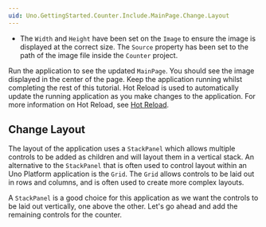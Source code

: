 ```yaml
---
uid: Uno.GettingStarted.Counter.Include.MainPage.Change.Layout
---
```


- The `Width` and `Height` have been set on the `Image` to ensure the image is displayed at the correct size. The `Source` property has been set to the path of the image file inside the `Counter` project.

Run the application to see the updated `MainPage`. You should see the image displayed in the center of the page. Keep the application running whilst completing the rest of this tutorial. Hot Reload is used to automatically update the running application as you make changes to the application. For more information on Hot Reload, see [Hot Reload](xref:Uno.Features.HotReload).

## Change Layout

The layout of the application uses a `StackPanel` which allows multiple controls to be added as children and will layout them in a vertical stack. An alternative to the `StackPanel` that is often used to control layout within an Uno Platform application is the `Grid`. The `Grid` allows controls to be laid out in rows and columns, and is often used to create more complex layouts.

A `StackPanel` is a good choice for this application as we want the controls to be laid out vertically, one above the other. Let's go ahead and add the remaining controls for the counter.